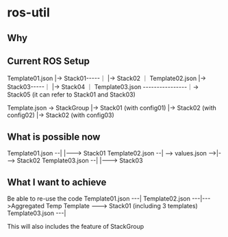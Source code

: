 # ros-util

## Why

## Current ROS Setup

Template01.json |-> Stack01-----｜
                |-> Stack02     ｜
Template02.json |-> Stack03-----｜
                |-> Stack04     ｜
Template03.json ----------------｜-> Stack05 (it can refer to Stack01 and Stack03)

Template.json -> StackGroup |-> Stack01 (with config01)
                            |-> Stack02 (with config02)
                            |-> Stack02 (with config03)

## What is possible now

Template01.json --|                    |---> Stack01
Template02.json --| --> values.json -->|---> Stack02
Template03.json --|                    |---> Stack03

## What I want to achieve

Be able to re-use the code
Template01.json ---|
Template02.json ---|--->Aggregated Temp Template ---> Stack01 (including 3 templates)
Template03.json ---|

This will also includes the feature of StackGroup

